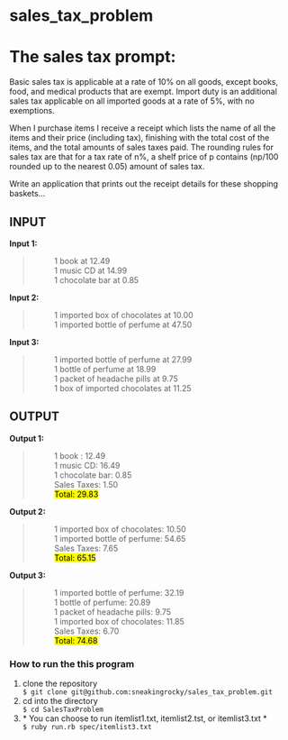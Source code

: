 sales_tax_problem
=================


<h1>The sales tax prompt:</h1>

<p>Basic sales tax is applicable at a rate of 10% on all goods, except books, food, and medical products that are exempt. Import duty is an additional sales tax applicable on all imported goods at a rate of 5%, with no exemptions.

When I purchase items I receive a receipt which lists the name of all the items and their price (including tax), finishing with the total cost of the items, and the total amounts of sales taxes paid. The rounding rules for sales tax are that for a tax rate of n%, a shelf price of p contains (np/100 rounded up to the nearest 0.05) amount of sales tax.

Write an application that prints out the receipt details for these shopping baskets...</p>


<h2>INPUT</h2>


<strong>Input 1:</strong>

<blockquote>
  <dl>
    <dd>1 book at 12.49</dd>
    <dd>1 music CD at 14.99</dd>
    <dd>1 chocolate bar at 0.85</dd>
  </dl>
</blockquote>

<strong>Input 2:</strong>

<blockquote>
  <dl>
    <dd>1 imported box of chocolates at 10.00</dd>
    <dd>1 imported bottle of perfume at 47.50</dd>
  </dl>
</blockquote>

<strong>Input 3:</strong>

  <blockquote>
  <dl>
    <dd>1 imported bottle of perfume at 27.99</dd>
    <dd>1 bottle of perfume at 18.99</dd>
    <dd>1 packet of headache pills at 9.75</dd>
    <dd>1 box of imported chocolates at 11.25</dd>
  </dl>
</blockquote>



<h2>OUTPUT</h2> 


<strong>Output 1:</strong>

<blockquote>
  <dl>
      <dd>1 book : 12.49</dd>
      <dd>1 music CD: 16.49</dd>
      <dd>1 chocolate bar: 0.85</dd>
      <dd>Sales Taxes: 1.50</dd>
      <dd><mark>Total: 29.83</mark></dd>
    </dl>
</blockquote>

<strong>Output 2:</strong>

<blockquote>
  <dl>
    <dd>1 imported box of chocolates: 10.50</dd>
    <dd>1 imported bottle of perfume: 54.65</dd>
    <dd>Sales Taxes: 7.65</dd>
    <dd><mark>Total: 65.15</mark></dd>
  </dl>
</blockquote>

<strong>Output 3:</strong>

<blockquote>
  <dl>
    <dd>1 imported bottle of perfume: 32.19</dd>
    <dd>1 bottle of perfume: 20.89</dd>
    <dd>1 packet of headache pills: 9.75</dd>
    <dd>1 imported box of chocolates: 11.85</dd>
    <dd>Sales Taxes: 6.70</dd>
    <dd><mark>Total: 74.68</mark></dd>
  </dl>
</blockquote>


<h3>How to run the this program</h3>

<ol class="directions">
<li>clone the repository</li>
<code>$ git clone git@github.com:sneakingrocky/sales_tax_problem.git</code>

<li>cd into the directory</li>
<code>$ cd SalesTaxProblem</code>
<li>* You can choose to run itemlist1.txt, itemlist2.tst, or itemlist3.txt *</li>
<code>$ ruby run.rb spec/itemlist3.txt</code>
</ol>




